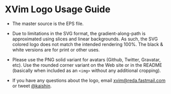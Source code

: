 # XVim Logo Usage Guide

- The master source is the EPS file.

- Due to limitations in the SVG format, the gradient-along-path is approximated using slices and linear backgrounds. As such, the SVG colored logo does not match the intended rendering 100%. The black & white versions are for print or other uses.

- Please use the PNG solid variant for avatars (Github, Twitter, Gravatar, etc). Use the rounded corner variant on the Web site or in the README (basically when included as an `<img>` without any additional cropping).

- If you have any questions about the logo, email xvim@reda.fastmail.com or tweet [@kaishin](https://twitter.com/kaishin).